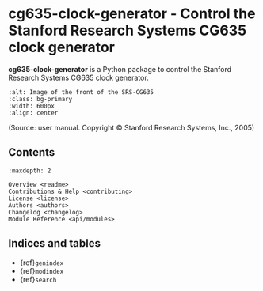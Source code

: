 # cg635-clock-generator - Control the Stanford Research Systems CG635 clock generator

**cg635-clock-generator** is a Python package to control the Stanford Research Systems
CG635 clock generator.

```{image} _static/cg635.png
:alt: Image of the front of the SRS-CG635
:class: bg-primary
:width: 600px
:align: center

```
(Source: user manual. Copyright © Stanford Research Systems, Inc., 2005)

## Contents

```{toctree}
:maxdepth: 2

Overview <readme>
Contributions & Help <contributing>
License <license>
Authors <authors>
Changelog <changelog>
Module Reference <api/modules>
```

## Indices and tables

* {ref}`genindex`
* {ref}`modindex`
* {ref}`search`
